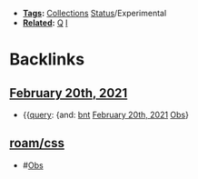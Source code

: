 - **[Tags](<Tags.md>):** [Collections](<Collections.md>) [Status](<Status.md>)/Experimental
- **[Related](<Related.md>):** [Q](<Q.md>) [I](<I.md>)

# Backlinks
## [February 20th, 2021](<February 20th, 2021.md>)
- {{[query](<query.md>): {and: [bnt](<bnt.md>) [February 20th, 2021](<February 20th, 2021.md>) [Obs](<Obs.md>)}

## [roam/css](<roam/css.md>)
- #[Obs](<Obs.md>)

